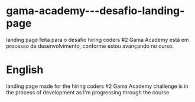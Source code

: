 # gama-academy---desafio-landing-page

landing page feita para o desafio hiring coders #2 Gama Academy está em processo de desenvolvimento, conforme estou avançando no curso.


# English

landing page made for the hiring coders #2 Gama Academy challenge is in the process of development as I'm progressing through the course.
